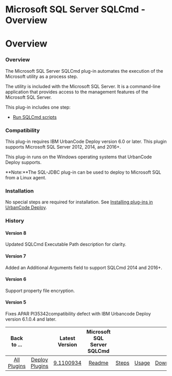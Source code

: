 
Microsoft SQL Server SQLCmd - Overview
======================================

# Overview


### Overview




The Microsoft SQL Server SQLCmd plug-in automates the execution of the Microsoft  utility as a process step.

The  utility is included with the Microsoft SQL Server. It is a command-line application that provides access to the management features of the Microsoft SQL Server.

This plug-in includes one step:

* [Run SQLCmd scripts](#run_sqlcmd_script)

### Compatibility

This plug-in requires IBM UrbanCode Deploy version 6.0 or later. This plugin supports Microsoft SQL Server 2012, 2014, and 2016+.

This plug-in runs on the Windows operating systems that UrbanCode Deploy supports.

**Note:**The SQL-JDBC plug-in can be used to deploy to Microsoft SQL from a Linux agent.

### Installation

No special steps are required for installation. See [Installing plug-ins in UrbanCode Deploy](https://www.urbancode.com/resource/installing-plug-ins-in-urbancode-products/ "Installing plug-ins in UrbanCode Deploy").

### History

#### Version 8

Updated SQLCmd Executable Path description for clarity.

#### Version 7

Added an Additional Arguments field to support SQLCmd 2014 and 2016+.

#### Version 6

Support property file encryption.

#### Version 5

Fixes APAR PI35342compatibility defect with IBM Urbancode Deploy version 6.1.0.4 and later.


|Back to ...||Latest Version|Microsoft SQL Server SQLCmd ||||
| :---: | :---: | :---: | :---: | :---: | :---: | :---: |
|[All Plugins](../../index.md)|[Deploy Plugins](../README.md)|[9.1100934](https://raw.githubusercontent.com/UrbanCode/IBM-UCD-PLUGINS/main/files/SQLCmd/SQLCmd-9.1100934.zip)|[Readme](README.md)|[Steps](steps.md)|[Usage](usage.md)|[Downloads](downloads.md)|
